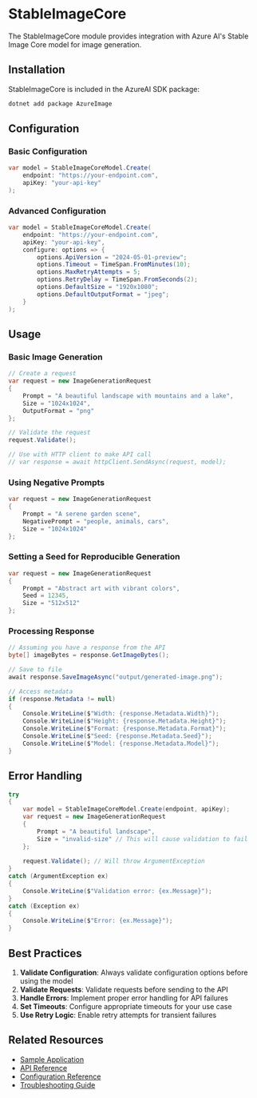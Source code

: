 # StableImageCore

The StableImageCore module provides integration with Azure AI's Stable Image Core model for image generation.

## Installation

StableImageCore is included in the AzureAI SDK package:

```bash
dotnet add package AzureImage
```

## Configuration

### Basic Configuration

```csharp
var model = StableImageCoreModel.Create(
    endpoint: "https://your-endpoint.com",
    apiKey: "your-api-key"
);
```

### Advanced Configuration

```csharp
var model = StableImageCoreModel.Create(
    endpoint: "https://your-endpoint.com",
    apiKey: "your-api-key",
    configure: options => {
        options.ApiVersion = "2024-05-01-preview";
        options.Timeout = TimeSpan.FromMinutes(10);
        options.MaxRetryAttempts = 5;
        options.RetryDelay = TimeSpan.FromSeconds(2);
        options.DefaultSize = "1920x1080";
        options.DefaultOutputFormat = "jpeg";
    }
);
```

## Usage

### Basic Image Generation

```csharp
// Create a request
var request = new ImageGenerationRequest
{
    Prompt = "A beautiful landscape with mountains and a lake",
    Size = "1024x1024",
    OutputFormat = "png"
};

// Validate the request
request.Validate();

// Use with HTTP client to make API call
// var response = await httpClient.SendAsync(request, model);
```

### Using Negative Prompts

```csharp
var request = new ImageGenerationRequest
{
    Prompt = "A serene garden scene",
    NegativePrompt = "people, animals, cars",
    Size = "1024x1024"
};
```

### Setting a Seed for Reproducible Generation

```csharp
var request = new ImageGenerationRequest
{
    Prompt = "Abstract art with vibrant colors",
    Seed = 12345,
    Size = "512x512"
};
```

### Processing Response

```csharp
// Assuming you have a response from the API
byte[] imageBytes = response.GetImageBytes();

// Save to file
await response.SaveImageAsync("output/generated-image.png");

// Access metadata
if (response.Metadata != null)
{
    Console.WriteLine($"Width: {response.Metadata.Width}");
    Console.WriteLine($"Height: {response.Metadata.Height}");
    Console.WriteLine($"Format: {response.Metadata.Format}");
    Console.WriteLine($"Seed: {response.Metadata.Seed}");
    Console.WriteLine($"Model: {response.Metadata.Model}");
}
```

## Error Handling

```csharp
try
{
    var model = StableImageCoreModel.Create(endpoint, apiKey);
    var request = new ImageGenerationRequest
    {
        Prompt = "A beautiful landscape",
        Size = "invalid-size" // This will cause validation to fail
    };
    
    request.Validate(); // Will throw ArgumentException
}
catch (ArgumentException ex)
{
    Console.WriteLine($"Validation error: {ex.Message}");
}
catch (Exception ex)
{
    Console.WriteLine($"Error: {ex.Message}");
}
```

## Best Practices

1. **Validate Configuration**: Always validate configuration options before using the model
2. **Validate Requests**: Validate requests before sending to the API
3. **Handle Errors**: Implement proper error handling for API failures
4. **Set Timeouts**: Configure appropriate timeouts for your use case
5. **Use Retry Logic**: Enable retry attempts for transient failures

## Related Resources

- [Sample Application](../samples/image-generation/StableImageCore)
- [API Reference](API-Reference.md)
- [Configuration Reference](Configuration.md)
- [Troubleshooting Guide](Troubleshooting.md)
